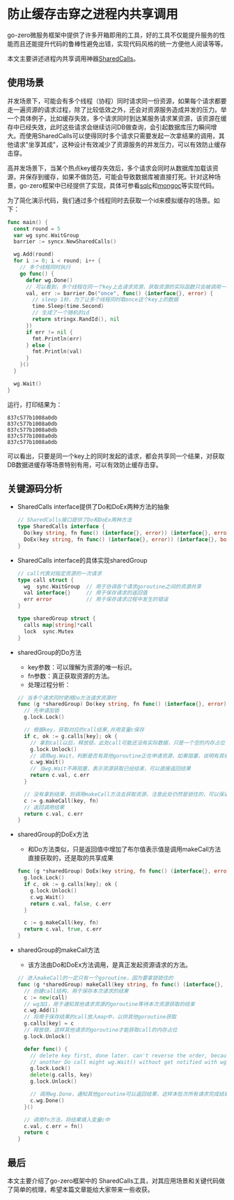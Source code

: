 # 防止缓存击穿之进程内共享调用

go-zero微服务框架中提供了许多开箱即用的工具，好的工具不仅能提升服务的性能而且还能提升代码的鲁棒性避免出错，实现代码风格的统一方便他人阅读等等。

本文主要讲述进程内共享调用神器[SharedCalls](github.com/shuguocloud/go-zero/blob/master/core/syncx/sharedcalls.go)。  

## 使用场景

并发场景下，可能会有多个线程（协程）同时请求同一份资源，如果每个请求都要走一遍资源的请求过程，除了比较低效之外，还会对资源服务造成并发的压力。举一个具体例子，比如缓存失效，多个请求同时到达某服务请求某资源，该资源在缓存中已经失效，此时这些请求会继续访问DB做查询，会引起数据库压力瞬间增大。而使用SharedCalls可以使得同时多个请求只需要发起一次拿结果的调用，其他请求"坐享其成"，这种设计有效减少了资源服务的并发压力，可以有效防止缓存击穿。

高并发场景下，当某个热点key缓存失效后，多个请求会同时从数据库加载该资源，并保存到缓存，如果不做防范，可能会导致数据库被直接打死。针对这种场景，go-zero框架中已经提供了实现，具体可参看[sqlc](github.com/shuguocloud/go-zero/blob/master/core/stores/sqlc/cachedsql.go)和[mongoc](github.com/shuguocloud/go-zero/blob/master/core/stores/mongoc/cachedcollection.go)等实现代码。

为了简化演示代码，我们通过多个线程同时去获取一个id来模拟缓存的场景。如下：

```go
func main() {
  const round = 5
  var wg sync.WaitGroup
  barrier := syncx.NewSharedCalls()

  wg.Add(round)
  for i := 0; i < round; i++ {
    // 多个线程同时执行
    go func() {
      defer wg.Done()
      // 可以看到，多个线程在同一个key上去请求资源，获取资源的实际函数只会被调用一次
      val, err := barrier.Do("once", func() (interface{}, error) {
        // sleep 1秒，为了让多个线程同时取once这个key上的数据
        time.Sleep(time.Second)
        // 生成了一个随机的id
        return stringx.RandId(), nil
      })
      if err != nil {
        fmt.Println(err)
      } else {
        fmt.Println(val)
      }
    }()
  }

  wg.Wait()
}
```

运行，打印结果为：

```
837c577b1008a0db
837c577b1008a0db
837c577b1008a0db
837c577b1008a0db
837c577b1008a0db
```

可以看出，只要是同一个key上的同时发起的请求，都会共享同一个结果，对获取DB数据进缓存等场景特别有用，可以有效防止缓存击穿。

## 关键源码分析

- SharedCalls interface提供了Do和DoEx两种方法的抽象

  ```go
  // SharedCalls接口提供了Do和DoEx两种方法
  type SharedCalls interface {
    Do(key string, fn func() (interface{}, error)) (interface{}, error)
    DoEx(key string, fn func() (interface{}, error)) (interface{}, bool, error)
  }
  ```

- SharedCalls interface的具体实现sharedGroup

  ```go
  // call代表对指定资源的一次请求
  type call struct {
    wg  sync.WaitGroup  // 用于协调各个请求goroutine之间的资源共享
    val interface{}     // 用于保存请求的返回值
    err error           // 用于保存请求过程中发生的错误
  }
  
  type sharedGroup struct {
    calls map[string]*call
    lock  sync.Mutex
  }
  ```

- sharedGroup的Do方法

  - key参数：可以理解为资源的唯一标识。
  - fn参数：真正获取资源的方法。
  - 处理过程分析：

  ```go
  // 当多个请求同时使用Do方法请求资源时
  func (g *sharedGroup) Do(key string, fn func() (interface{}, error)) (interface{}, error) {
    // 先申请加锁
    g.lock.Lock()
  
    // 根据key，获取对应的call结果,并用变量c保存
    if c, ok := g.calls[key]; ok {
      // 拿到call以后，释放锁，此处call可能还没有实际数据，只是一个空的内存占位
      g.lock.Unlock()
      // 调用wg.Wait，判断是否有其他goroutine正在申请资源，如果阻塞，说明有其他goroutine正在获取资源
      c.wg.Wait()
      // 当wg.Wait不再阻塞，表示资源获取已经结束，可以直接返回结果
      return c.val, c.err
    }

    // 没有拿到结果，则调用makeCall方法去获取资源，注意此处仍然是锁住的，可以保证只有一个goroutine可以调用makecall
    c := g.makeCall(key, fn)
    // 返回调用结果
    return c.val, c.err
  }
  ```
  
- sharedGroup的DoEx方法

  - 和Do方法类似，只是返回值中增加了布尔值表示值是调用makeCall方法直接获取的，还是取的共享成果

  ```go
  func (g *sharedGroup) DoEx(key string, fn func() (interface{}, error)) (val interface{}, fresh bool, err error) {
    g.lock.Lock()
    if c, ok := g.calls[key]; ok {
      g.lock.Unlock()
      c.wg.Wait()
      return c.val, false, c.err
    }

    c := g.makeCall(key, fn)
    return c.val, true, c.err
  }
  ```

- sharedGroup的makeCall方法

  - 该方法由Do和DoEx方法调用，是真正发起资源请求的方法。
  
  ```go
  // 进入makeCall的一定只有一个goroutine，因为要拿锁锁住的
  func (g *sharedGroup) makeCall(key string, fn func() (interface{}, error)) *call {
    // 创建call结构，用于保存本次请求的结果
    c := new(call)
    // wg加1，用于通知其他请求资源的goroutine等待本次资源获取的结束
    c.wg.Add(1)
    // 将用于保存结果的call放入map中，以供其他goroutine获取
    g.calls[key] = c
    // 释放锁，这样其他请求的goroutine才能获取call的内存占位
    g.lock.Unlock()
  
    defer func() {
      // delete key first, done later. can't reverse the order, because if reverse,
      // another Do call might wg.Wait() without get notified with wg.Done()
      g.lock.Lock()
      delete(g.calls, key)
      g.lock.Unlock()

      // 调用wg.Done，通知其他goroutine可以返回结果，这样本批次所有请求完成结果的共享
      c.wg.Done()
    }()
  
    // 调用fn方法，将结果填入变量c中
    c.val, c.err = fn()
    return c
  }
  ```

## 最后

本文主要介绍了go-zero框架中的 SharedCalls工具，对其应用场景和关键代码做了简单的梳理，希望本篇文章能给大家带来一些收获。
